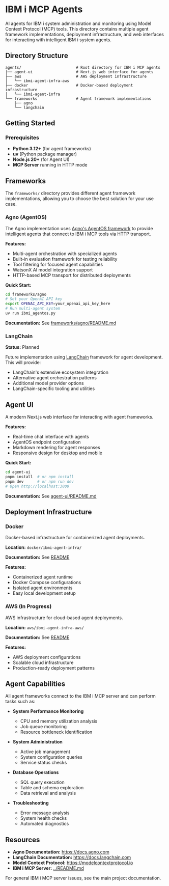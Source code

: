 # IBM i MCP Agents

AI agents for IBM i system administration and monitoring using Model Context Protocol (MCP) tools. This directory contains multiple agent framework implementations, deployment infrastructure, and web interfaces for interacting with intelligent IBM i system agents.

## Directory Structure

```
agents/                        # Root directory for IBM i MCP agents
├── agent-ui                   # Next.js web interface for agents
├── aws                        # AWS deployment infrastructure
│   └── ibmi-agent-infra-aws
├── docker                     # Docker-based deployment infrastructure
│   └── ibmi-agent-infra
└── frameworks                 # Agent framework implementations
    ├── agno
    └── langchain
```

## Getting Started

### Prerequisites

- **Python 3.12+** (for agent frameworks)
- **uv** (Python package manager)
- **Node.js 20+** (for Agent UI)
- **MCP Server** running in HTTP mode


## Frameworks

The `frameworks/` directory provides different agent framework implementations, allowing you to choose the best solution for your use case.

### Agno (AgentOS)

The Agno implementation uses [Agno's AgentOS framework](https://agno.com) to provide intelligent agents that connect to IBM i MCP tools via HTTP transport.

**Features:**
- Multi-agent orchestration with specialized agents
- Built-in evaluation framework for testing reliability
- Tool filtering for focused agent capabilities
- WatsonX AI model integration support
- HTTP-based MCP transport for distributed deployments

**Quick Start:**
```bash
cd frameworks/agno
# Set your OpenAI API key
export OPENAI_API_KEY=your_openai_api_key_here  
# Run multi-agent system
uv run ibmi_agentos.py  
```

**Documentation:** See [frameworks/agno/README.md](frameworks/agno/README.md)

### LangChain

**Status:** Planned

Future implementation using [LangChain](https://langchain.com) framework for agent development. This will provide:
- LangChain's extensive ecosystem integration
- Alternative agent orchestration patterns
- Additional model provider options
- LangChain-specific tooling and utilities

## Agent UI

A modern Next.js web interface for interacting with agent frameworks.

**Features:**
- Real-time chat interface with agents
- AgentOS endpoint configuration
- Markdown rendering for agent responses
- Responsive design for desktop and mobile

**Quick Start:**
```bash
cd agent-ui
pnpm install  # or npm install
pnpm dev      # or npm run dev
# Open http://localhost:3000
```

**Documentation:** See [agent-ui/README.md](agent-ui/README.md)

## Deployment Infrastructure

### Docker

Docker-based infrastructure for containerized agent deployments.

**Location:** `docker/ibmi-agent-infra/`

**Documentation:** See [README](docker/ibmi-agent-infra/README.md)

**Features:**
- Containerized agent runtime
- Docker Compose configurations
- Isolated agent environments
- Easy local development setup

### AWS (In Progress)

AWS infrastructure for cloud-based agent deployments.

**Location:** `aws/ibmi-agent-infra-aws/`

**Documentation:** See [README](aws/ibmi-agent-infra-aws/README.md)

**Features:**
- AWS deployment configurations
- Scalable cloud infrastructure
- Production-ready deployment patterns

## Agent Capabilities

All agent frameworks connect to the IBM i MCP server and can perform tasks such as:

- **System Performance Monitoring**
  - CPU and memory utilization analysis
  - Job queue monitoring
  - Resource bottleneck identification

- **System Administration**
  - Active job management
  - System configuration queries
  - Service status checks

- **Database Operations**
  - SQL query execution
  - Table and schema exploration
  - Data retrieval and analysis

- **Troubleshooting**
  - Error message analysis
  - System health checks
  - Automated diagnostics


## Resources

- **Agno Documentation:** https://docs.agno.com
- **LangChain Documentation:** https://docs.langchain.com
- **Model Context Protocol:** https://modelcontextprotocol.io
- **IBM i MCP Server:** [../README.md](../README.md)


For general IBM i MCP server issues, see the main project documentation.
